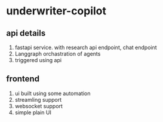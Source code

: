 # underwriter-copilot


## api details
1. fastapi service. with research api endpoint, chat endpoint
2. Langgraph orchastration of agents
3. triggered using api


## frontend
1. ui built using some automation
2. streamling support
3. websocket support
4. simple plain UI